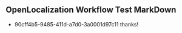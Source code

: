 ## OpenLocalization Workflow Test MarkDown
* 90cff4b5-9485-411d-a7d0-3a0001d97c11 thanks!

<!--HONumber=Jul16_HO3-->


